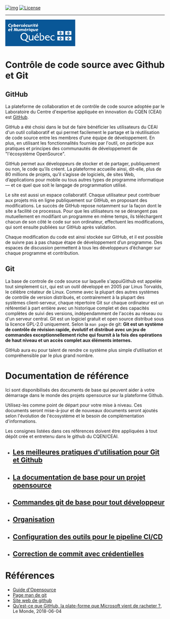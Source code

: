 <!-- ENTETE -->
[![img](https://img.shields.io/badge/Lifecycle-Experimental-339999)](https://www.quebec.ca/gouv/politiques-orientations/vitrine-numeriqc/accompagnement-des-organismes-publics/demarche-conception-services-numeriques)
[![License](https://img.shields.io/badge/Licence-LiLiQ--R-blue)](LICENSE_FR)

---

<div>
    <img src="./images/mcn.png">
</div>
<!-- FIN ENTETE -->

# Contrôle de code source avec Github et Git


## GitHub
La plateforme de collaboration et de contrôle de code source adoptée par le Laboratoire du Centre d'expertise appliquée en innovation du CQEN (CEAI) est [GitHub](https://github.com).

GitHub a été choisi dans le but de faire bénéficier les utilisateurs du CEAI d'un outil collaboratif et qui permet facilement le partage et la réutilisation de code source entre les membres d'une équipe de développement. En plus, en utilisant les fonctionnalités fournies par l'outil, on participe aux pratiques et principes des communautés de développement de "l'écosystème OpenSource".   

GitHub permet aux développeurs de stocker et de partager, publiquement ou non, le code qu’ils créent. La plateforme accueille ainsi, dit-elle, plus de 80 millions de projets, qu’il s’agisse de logiciels, de sites Web, d’applications pour mobile ou tous autres types de programme informatique — et ce quel que soit le langage de programmation utilisé.

Le site est aussi un espace collaboratif. Chaque utilisateur peut contribuer aux projets mis en ligne publiquement sur GitHub, en proposant des modifications. Le succès de GitHub repose notamment sur la façon dont le site a facilité ce processus. Pour que les utilisateurs ne se dérangent pas mutuellement en modifiant un programme en même temps, ils téléchargent chacun de son côté le code sur son ordinateur, effectuent les modifications, qui sont ensuite publiées sur GitHub après validation. 

Chaque modification du code est ainsi stockée sur GitHub, et il est possible de suivre pas à pas chaque étape de développement d’un programme. Des espaces de discussion permettent à tous les développeurs d’échanger sur chaque programme et contribution.

## Git
La base de controle de code source sur laquelle s'appuiGithub est appelée tout simplement `Git`, qui est un outil développé en 2005 par Linus Torvalds, le célèbre créateur de Linux. Comme avec la plupart des autres systèmes de contrôle de version distribués, et contrairement à la plupart des systèmes client-serveur, chaque répertoire Git sur chaque ordinateur est un référentiel à part entière avec un historique complet et des capacités complètes de suivi des versions, indépendamment de l'accès au réseau ou d'un serveur central. Git est un logiciel gratuit et open source distribué sous la licence GPL-2.0 uniquement. Selon la `man page` de git: **Git est un système de contrôle de révision rapide, évolutif et distribué avec un jeu de commandes exceptionnellement riche qui fournit à la fois des opérations de haut niveau et un accès complet aux éléments internes.**

GitHub aura eu pour talent de rendre ce système plus simple d’utilisation et compréhensible par le plus grand nombre.




# Documentation de référence 

Ici sont disponibilisés des documents de base qui peuvent aider à votre démarrage dans le monde des projets opensource sur la plateforme Github. 

Utilisez-les comme point de départ pour votre mise à niveau. Ces documents seront mise-à-jour et de nouveaux documents seront ajoutés selon l'évolution de l'écosystème et le besoin de complémentation d'informations. 


Les consignes listées dans ces références doivent être appliquées à tout dépôt crée et entretenu dans le github du CQEN/CEAI.


* ## [Les meilleures pratiques d'utilisation pour Git et Github](./GithubBestPractices.md) 

* ## [La documentation de base pour un projet opensource](./DocumentationProjetsOpenSource.md)

* ## [Commandes git de base pour tout développeur](./CommandesBase.md)

* ## [Organisation](./Organization.md)

* ## [Configuration des outils pour le pipeline CI/CD](./OutilsCICD.md)
* ## [Correction de commit avec crédentielles](./CorrectionCommit.md)



# Références 

- [Guide d'Opensource](https://opensource.guide/fr/)
- [Page man de git](https://git.github.io/htmldocs/git.html)
- [Site web de github](https://github.com)
- [Qu’est-ce que GitHub, la plate-forme que Microsoft vient de racheter ?](https://www.lemonde.fr/pixels/article/2018/06/04/qu-est-ce-que-github-la-plate-forme-que-microsoft-vient-de-racheter_5309488_4408996.html), Le Monde, 2018-06-04
